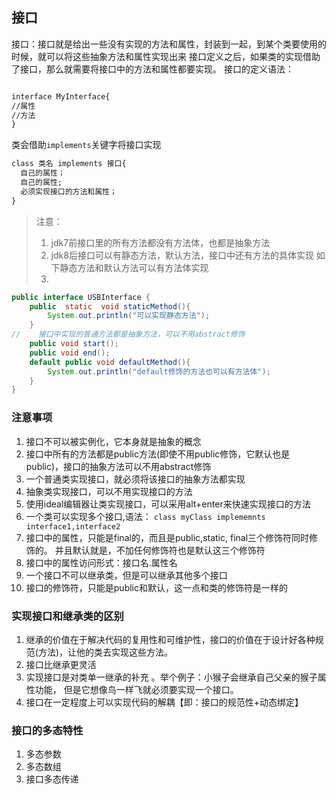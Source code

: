 ## 接口
接口：接口就是给出一些没有实现的方法和属性，封装到一起，到某个类要使用的时候，就可以将这些抽象方法和属性实现出来
接口定义之后，如果类的实现借助了接口，那么就需要将接口中的方法和属性都要实现。
接口的定义语法：
```html

interface MyInterface{
//属性
//方法
}
```
类会借助`implements`关键字将接口实现
```html
class 类名 implements 接口{
  自己的属性；
  自己的属性;
  必须实现接口的方法和属性；
}
```

>注意：
> 1. jdk7前接口里的所有方法都没有方法体，也都是抽象方法
> 2. jdk8后接口可以有静态方法，默认方法，接口中还有方法的具体实现
如下静态方法和默认方法可以有方法体实现
> 3. 
```java
public interface USBInterface {
    public  static  void staticMethod(){
        System.out.println("可以实现静态方法");
    }
//    接口中实现的普通方法都是抽象方法，可以不用abstract修饰
    public void start();
    public void end();
    default public void defaultMethod(){
        System.out.println("default修饰的方法也可以有方法体");
    }
}
```

### 注意事项
1. 接口不可以被实例化，它本身就是抽象的概念
2. 接口中所有的方法都是public方法(即使不用public修饰，它默认也是public)，接口的抽象方法可以不用abstract修饰
3. 一个普通类实现接口，就必须将该接口的抽象方法都实现
4. 抽象类实现接口，可以不用实现接口的方法
5. 使用ideal编辑器让类实现接口，可以采用alt+enter来快速实现接口的方法
6. 一个类可以实现多个接口,语法： `class myClass implememnts interface1,interface2`
7. 接口中的属性，只能是final的，而且是public,static, final三个修饰符同时修饰的。
并且默认就是，不加任何修饰符也是默认这三个修饰符
8. 接口中的属性访问形式：接口名.属性名
9. 一个接口不可以继承类，但是可以继承其他多个接口
10. 接口的修饰符，只能是public和默认，这一点和类的修饰符是一样的

### 实现接口和继承类的区别
1. 继承的价值在于解决代码的复用性和可维护性，接口的价值在于设计好各种规范(方法)，让他的类去实现这些方法。
2. 接口比继承更灵活
3. 实现接口是对类单一继承的补充 。举个例子：小猴子会继承自己父亲的猴子属性功能，
但是它想像鸟一样飞就必须要实现一个接口。
4. 接口在一定程度上可以实现代码的解耦【即：接口的规范性+动态绑定】



### 接口的多态特性
1. 多态参数
2. 多态数组
3. 接口多态传递
